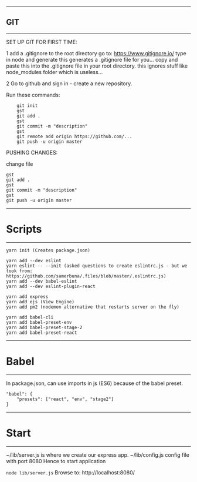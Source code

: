 
******************************************************************************************************************************        
## GIT
******************************************************************************************************************************

SET UP GIT FOR FIRST TIME:

1 add a .gitignore to the root directory
    go to: https://www.gitignore.io/
    type in node and generate
    this generates a .gitignore file for you...
    copy and paste this into the .gitignore file in your root directory.
    this ignores stuff like node_modules folder which is useless...


2 Go to github and sign in - create a new repository.

Run these commands:
```shell
    git init    
    gst    
    git add .    
    gst    
    git commit -m "description"    
    gst    
    git remote add origin https://github.com/...
    git push -u origin master
```

PUSHING CHANGES:

change file
```shell
gst
git add .
gst
git commit -m "description"
gst
git push -u origin master
```

******************************************************************************************************************************
# Scripts
******************************************************************************************************************************
```shell
yarn init (Creates package.json)

yarn add --dev eslint
yarn eslint -- --init (asked questions to create eslintrc.js - but we took from: https://github.com/samerbuna/.files/blob/master/.eslintrc.js)
yarn add --dev babel-eslint
yarn add --dev eslint-plugin-react

yarn add express
yarn add ejs (View Engine)
yarn add pm2 (nodemon alternative that restarts server on the fly)

yarn add babel-cli
yarn add babel-preset-env
yarn add babel-preset-stage-2
yarn add babel-preset-react
```

******************************************************************************************************************************
# Babel
******************************************************************************************************************************

In package.json, can use imports in js (ES6) because of the babel preset.

```shell
"babel": {
    "presets": ["react", "env", "stage2"]
}
```

******************************************************************************************************************************
# Start
******************************************************************************************************************************

~/lib/server.js is where we create our express app.
~/lib/config.js config file with port 8080 
Hence to start application

`node lib/server.js`
Browse to: http://localhost:8080/
